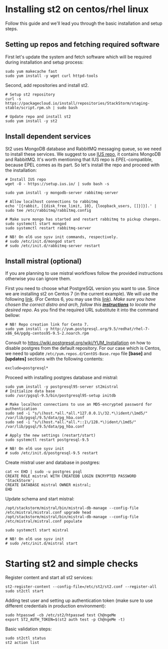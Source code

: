 # Installing st2 on centos/rhel linux

Follow this guide and we'll lead you through the basic installation and setup steps.

## Setting up repos and fetching required software

First let's update the system and fetch software which will be required during installation and setup process:
```shell
sudo yum makecache fast
sudo yum install -y wget curl httpd-tools
```

Second, add repositories and install st2.
```shell
# Setup st2 repository
curl -s https://packagecloud.io/install/repositories/StackStorm/staging-stable/script.rpm.sh | sudo bash

# Update repo and install st2
sudo yum install -y st2
```

## Install dependent services

St2 uses MongoDB database and RabbitMQ messaging queue, so we need to install these services. We suggest to use [IUS repo](https://ius.io/), it contains MongoDB and RabbitMQ. It's worth mentioning that IUS repo is *EPEL*-compatible, because EPEL comes as its part. So let's install the repo and proceed with the installation:

```
# Install IUS repo
wget -O - https://setup.ius.io/ | sudo bash -s

sudo yum install -y mongodb-server rabbitmq-server

# Allow localhost connections to rabbitmq
echo '[{rabbit, [{disk_free_limit, 10}, {loopback_users, []}]}].' | sudo tee /etc/rabbitmq/rabbitmq.config

# Make sure mongo has started and restart rabbitmq to pickup changes.
sudo systemctl start mongod
sudo systemctl restart rabbitmq-server

# NB! On el6 use sysv init commands, respectively.
# sudo /etc/init.d/mongod start
# sudo /etc/init.d/rabbitmq-server restart
```

## Install mistral (optional)

If you are planning to use mistral workflows follow the provided instructions otherwise you can ignore them.

First you need to choose what PostgreSQL version you want to use. Since we are installing st2 on Centos 7 (in the current example). We will use the following [link](http://yum.postgresql.org/9.5/redhat/rhel-7-x86_64/pgdg-centos95-9.5-2.noarch.rpm). (For Centos 6,  you may use this [link](http://yum.postgresql.org/9.5/redhat/rhel-6-x86_64/pgdg-centos95-9.5-2.noarch.rpm)).
*Make sure you have chosen the correct distro and arch, follow this [__instructions__](http://yum.postgresql.org/) to locate the desired repo*. As you find the required URL substitute it into the command bellow:

```shell
# NB! Repo creation link for Cento 7.
sudo yum install -y http://yum.postgresql.org/9.5/redhat/rhel-7-x86_64/pgdg-centos95-9.5-2.noarch.rpm
```

Consult to https://wiki.postgresql.org/wiki/YUM_Installation on how to disable postgres from the default repository. For our case which is Centos, we need to update `/etc/yum.repos.d/CentOS-Base.repo` file **[base]** and **[updates]** sections with the following contents:

```
exclude=postgresql*
```

Proceed with installing postgres database and mistral:

```shell
sudo yum install -y postgresql95-server st2mistral
# Initialize data base
sudo /usr/pgsql-9.5/bin/postgresql95-setup initdb

# Make localhost connections to use an MD5-encrypted password for authentication
sudo sed -i "s/\(host.*all.*all.*127.0.0.1\/32.*\)ident/\1md5/" /var/lib/pgsql/9.5/data/pg_hba.conf
sudo sed -i "s/\(host.*all.*all.*::1\/128.*\)ident/\1md5/" /var/lib/pgsql/9.5/data/pg_hba.conf

# Apply the new settings (restart/start)
sudo systemctl restart postgresql-9.5

# NB! On el6 use sysv init
# sudo /etc/init.d/postgresql-9.5 restart
```

Create mistral user and database in postgres:
```
cat << EHD | sudo -u postgres psql
CREATE ROLE mistral WITH CREATEDB LOGIN ENCRYPTED PASSWORD 'StackStorm';
CREATE DATABASE mistral OWNER mistral;
EHD
```

Update schema and start mistral:
```
/opt/stackstorm/mistral/bin/mistral-db-manage --config-file /etc/mistral/mistral.conf upgrade head
/opt/stackstorm/mistral/bin/mistral-db-manage --config-file /etc/mistral/mistral.conf populate

sudo systemctl start mistral

# NB! On el6 use sysv init
# sudo /etc/init.d/mistral start
```

# Starting st2 and simple checks

Register content and start all st2 services:

```
st2-register-content --config-file=/etc/st2/st2.conf --register-all
sudo st2ctl start
```

Adding test user and setting up authentication token (make sure to use different credentials in production environment):
```
sudo htpasswd -cb /etc/st2/htpasswd test Ch@ngeMe
export ST2_AUTH_TOKEN=$(st2 auth test -p Ch@ngeMe -t)
```

Basic validation steps:
```
sudo st2ctl status
st2 action list
```
